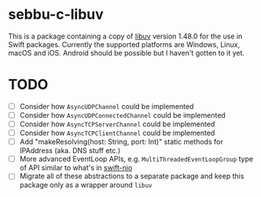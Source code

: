 # sebbu-c-libuv

This is a package containing a copy of [libuv](https://github.com/libuv/libuv) version 1.48.0 for the use in Swift packages. Currently the supported platforms are Windows, Linux, macOS and iOS. Android should be possible but I haven't gotten to it yet.

# TODO
- [ ] Consider how ```AsyncUDPChannel``` could be implemented
- [ ] Consider how ```AsyncUDPConnectedChannel``` could be implemented
- [ ] Consider how ```AsyncTCPServerChannel``` could be implemented
- [ ] Consider how ```AsyncTCPClientChannel``` could be implemented
- [ ] Add "makeResolving(host: String, port: Int)" static methods for IPAddress (aka. DNS stuff etc.)
- [ ] More advanced EventLoop APIs, e.g. ```MultiThreadedEventLoopGroup``` type of API similar to what's in [swift-nio](https://github.com/apple/swift-nio)
- [ ] Migrate all of these abstractions to a separate package and keep this package only as a wrapper around ```libuv```
